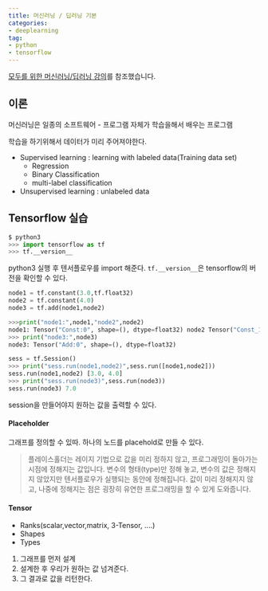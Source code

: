 ```yaml
---
title: 머신러닝 / 딥러닝 기본
categories:
- deeplearning
tag:
- python
- tensorflow
---
```


<a href="https://hunkim.github.io/ml/">모두를 위한 머신러닝/딥러닝 강의</a>를 참조했습니다.


## 이론

머신러닝은 일종의 소프트웨어 - 프로그램 자체가 학습을해서 배우는 프로그램

학습을 하기위해서 데이터가 미리 주어져야한다.
- Supervised learning : learning with labeled data(Training data set)
	- Regression
    - Binary Classification
    - multi-label classification
- Unsupervised learning : unlabeled data



## Tensorflow 실습

```python
$ python3
>>> import tensorflow as tf
>>> tf.__version__
```

python3 실행 후 텐서플로우를 import 해준다. `tf.__version__`은 tensorflow의 버전을 확인할 수 있다.

```python
node1 = tf.constant(3.0,tf.float32)
node2 = tf.constant(4.0)
node3 = tf.add(node1,node2)

>>>print("node1:",node1,"node2",node2)
node1: Tensor("Const:0", shape=(), dtype=float32) node2 Tensor("Const_1:0", shape=(), dtype=float32)
>>> print("node3:",node3)
node3: Tensor("Add:0", shape=(), dtype=float32)

sess = tf.Session()
>>> print("sess.run(node1,node2)",sess.run([node1,node2]))
sess.run(node1,node2) [3.0, 4.0]
>>> print("sess.run(node3)",sess.run(node3))
sess.run(node3) 7.0
```
session을 만들어야지 원하는 값을 출력할 수 있다.


#### Placeholder

그래프를 정의할 수 있따. 하나의 노드를 placehold로 만들 수 있다.

> 플레이스홀더는 레이지 기법으로 값을 미리 정하지 않고, 프로그래밍이 돌아가는 시점에 정해지는 값입니다. 변수의 형태(type)만 정해 놓고, 변수의 값은 정해지지 않았지만 텐서플로우가 실행되는 동안에 정해집니다. 값이 미리 정해지지 않고, 나중에 정해지는 점은 굉장히 유연한 프로그래밍을 할 수 있게 도와줍니다.

#### Tensor
- Ranks(scalar,vector,matrix, 3-Tensor, ....)
- Shapes
- Types


1. 그래프를 먼저 설계
2. 설계한 후 우리가 원하는 값 넘겨준다.
3. 그 결과로 값을 리턴한다.

